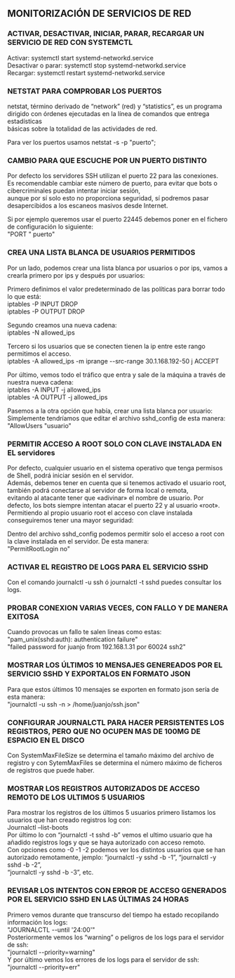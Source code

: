 ## MONITORIZACIÓN DE SERVICIOS DE RED  


### ACTIVAR, DESACTIVAR, INICIAR, PARAR, RECARGAR UN SERVICIO DE RED CON SYSTEMCTL
Activar: systemctl start systemd-networkd.service  
Desactivar o parar: systemctl stop systemd-networkd.service  
Recargar: systemctl restart systemd-networkd.service

### NETSTAT PARA COMPROBAR LOS PUERTOS
netstat, término derivado de “network” (red) y “statistics”, es un programa dirigido con órdenes ejecutadas en la línea de comandos que entrega estadísticas   
básicas sobre la totalidad de las actividades de red.  

Para ver los puertos usamos netstat -s -p "puerto";

### CAMBIO PARA QUE ESCUCHE POR UN PUERTO DISTINTO  
Por defecto los servidores SSH utilizan el puerto 22 para las conexiones.  
Es recomendable cambiar este número de puerto, para evitar que bots o cibercriminales puedan intentar iniciar sesión,  
aunque por sí solo esto no proporciona seguridad, sí podremos pasar desapercibidos a los escaneos masivos desde Internet.

Si por ejemplo queremos usar el puerto 22445 debemos poner en el fichero de configuración lo siguiente:  
"PORT " puerto"


### CREA UNA LISTA BLANCA DE USUARIOS PERMITIDOS  
Por un lado, podemos crear una lista blanca por usuarios o por ips, vamos a crearla primero por ips y después por usuarios:  

Primero definimos el valor predeterminado de las políticas para borrar todo lo que está:   
iptables -P INPUT DROP   
iptables -P OUTPUT DROP  

Segundo creamos una nueva cadena:    
iptables -N allowed_ips     

Tercero si los usuarios que se conecten tienen la ip entre este rango permitimos el acceso.   
iptables -A allowed_ips -m iprange --src-range 30.1.168.192-50 j ACCEPT   

Por último, vemos todo el tráfico que entra y sale de la máquina a través de nuestra nueva cadena:   
iptables -A INPUT -j allowed_ips   
iptables -A OUTPUT -j allowed_ips  

Pasemos a la otra opción que había, crear una lista blanca por usuario:  
Simplemente tendríamos que editar el archivo sshd_config de esta manera:  
"AllowUsers "usuario"  

### PERMITIR ACCESO A ROOT SOLO CON CLAVE INSTALADA EN EL servidores  
Por defecto, cualquier usuario en el sistema operativo que tenga permisos de Shell, podrá iniciar sesión en el servidor.   
Además, debemos tener en cuenta que si tenemos activado el usuario root, también podrá conectarse al servidor de forma local o remota,   
evitando al atacante tener que «adivinar» el nombre de usuario. Por defecto, los bots siempre intentan atacar el puerto 22 y al usuario «root».   
Permitiendo al propio usuario root el acceso con clave instalada conseguiremos tener una mayor seguridad:  

Dentro del archivo sshd_config podemos permitir solo el acceso a root con la clave instalada en el servidor. De esta manera:  
"PermitRootLogin no"  

### ACTIVAR EL REGISTRO DE LOGS PARA EL SERVICIO SSHD  
Con el comando journalctl -u ssh ó journalctl -t sshd puedes consultar los logs.  

### PROBAR CONEXION VARIAS VECES, CON FALLO Y DE MANERA EXITOSA  
Cuando provocas un fallo te salen lineas como estas:  
"pam_unix(sshd:auth): authentication failure"  
"failed password for juanjo from 192.168.1.31 por 60024 ssh2"  

### MOSTRAR LOS ÚLTIMOS 10 MENSAJES GENEREADOS POR EL SERVICIO SSHD Y EXPORTALOS EN FORMATO JSON  
Para que estos últimos 10 mensajes se exporten en formato json sería de esta manera:  
"journalctl -u ssh -n > /home/juanjo/ssh.json"  

### CONFIGURAR JOURNALCTL PARA HACER PERSISTENTES LOS REGISTROS, PERO QUE NO OCUPEN MAS DE 100MG DE ESPACIO EN EL DISCO  
Con SystemMaxFileSize se determina el tamaño máximo del archivo de registro y con SytemMaxFiles se determina el número máximo de ficheros de registros que puede haber.  

### MOSTRAR LOS REGISTROS AUTORIZADOS DE ACCESO REMOTO DE LOS ULTIMOS 5 USUARIOS  
Para mostrar los registros de los últimos 5 usuarios primero listamos los usuarios que han creado registros log con:  
Journalctl –list-boots  
Por último lo con “journalctl -t sshd -b” vemos el ultimo usuario que ha añadido registros logs y que se haya autorizado con acceso remoto.   
Con opciones como -0 -1 -2 podemos ver los distintos usuarios que se han autorizado remotamente, jemplo: “journalctl -y sshd -b -1”, “journalctl -y sshd -b -2”,   
“journalctl -y sshd -b -3”, etc.  

### REVISAR LOS INTENTOS CON ERROR DE ACCESO GENERADOS POR EL SERVICIO SSHD EN LAS ÚLTIMAS 24 HORAS  
Primero vemos durante que transcurso del tiempo ha estado recopilando información los logs:  
"JOURNALCTL --until '24:00'"  
Posteriormente vemos los “warning” o peligros de los logs para el servidor de ssh:  
"journalctl --priority=warning"  
Y por último vemos los errores de los logs para el servidor de ssh:  
"journalctl --priority=err"  